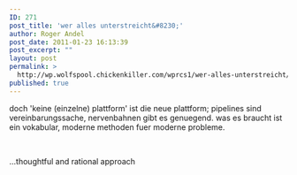 ```yaml
---
ID: 271
post_title: 'wer alles unterstreicht&#8230;'
author: Roger Andel
post_date: 2011-01-23 16:13:39
post_excerpt: ""
layout: post
permalink: >
  http://wp.wolfspool.chickenkiller.com/wprcs1/wer-alles-unterstreicht/
published: true
---
```

doch 'keine (einzelne) plattform' ist die neue plattform; pipelines sind vereinbarungssache, nervenbahnen gibt es genuegend. was es braucht ist ein vokabular, moderne methoden fuer moderne probleme.

&nbsp;

...thoughtful and rational approach